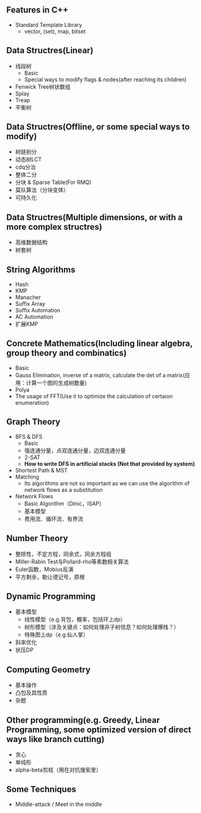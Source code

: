 ## Features in C++
- Standard Template Library
  - vector, (set), map, bitset

## Data Structres(Linear)
- 线段树
  - Basic
  - Special ways to modify flags & nodes(after reaching its children)
- Fenwick Tree树状数组
- Splay
- Treap
- 平衡树

## Data Structres(Offline, or some special ways to modify)
- 树链剖分
- 动态树LCT
- cdq分治
- 整体二分
- 分块 & Sparse Table(For RMQ)
- 莫队算法（分块变体）
- 可持久化

## Data Structres(Multiple dimensions, or with a more complex structres)
- 高维数据结构
- 树套树

## String Algorithms
- Hash
- KMP
- Manacher
- Suffix Array
- Suffix Automation
- AC Automation
- 扩展KMP

## Concrete Mathematics(Including linear algebra, group theory and combinatics)
- Basic
- Gauss Elimination, inverse of a matrix, calculate the det of a matrix(应用：计算一个图的生成树数量)
- Polya
- The usage of FFT(Use it to optimize the calculation of certaion enumeration)

## Graph Theory
- BFS & DFS
  - Basic
  - 强连通分量，点双连通分量，边双连通分量
  - 2-SAT
  - **How to write DFS in artificial stacks (Not that provided by system)**
- Shortest Path & MST
- Matching
  - Its algorithms are not so important as we can use the algorithm of network flows as a substitution
- Network Flows
  - Basic Algorithm（Dinic，ISAP）
  - 基本模型
  - 费用流、循环流、有界流
## Number Theory
- 整除性，不定方程，同余式，同余方程组
- Miller-Rabin Test与Pollard-rho等素数相关算法
- Euler函数，Mobius反演
- 平方剩余，勒让德记号，原根
## Dynamic Programming
- 基本模型
  - 线性模型（e.g.背包，概率，包括环上dp）
  - 树形模型（涉及关键点：如何处理非子树信息？如何处理爆栈？）
  - 特殊图上dp（e.g.仙人掌）
- 斜率优化
- 状压DP
## Computing Geometry
- 基本操作
- 凸包及其性质
- 杂题
  
## Other programming(e.g. Greedy, Linear Programming, some optimized version of direct ways like branch cutting)
  - 贪心
  - 单纯形
  - alpha-beta剪枝（用在对抗搜索里）
  
## Some Techniques
- Middle-attack / Meet in the middle
